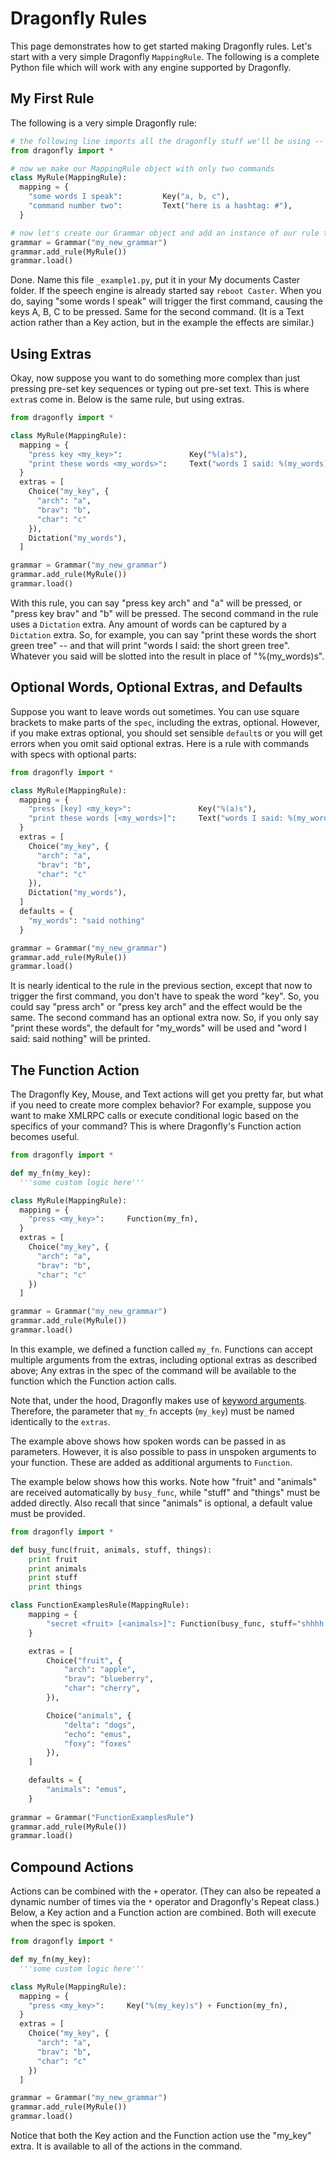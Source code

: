 # Dragonfly Rules

This page demonstrates how to get started making Dragonfly rules. Let's start with a very simple Dragonfly `MappingRule`. The following is a complete Python file which will work with any engine supported by Dragonfly.

## My First Rule

The following is a very simple Dragonfly rule:

```python
# the following line imports all the dragonfly stuff we'll be using -- obviously you must have Dragonfly installed
from dragonfly import *

# now we make our MappingRule object with only two commands
class MyRule(MappingRule):
  mapping = {
    "some words I speak":         Key("a, b, c"),
    "command number two":         Text("here is a hashtag: #"),
  }

# now let's create our Grammar object and add an instance of our rule to it:
grammar = Grammar("my_new_grammar")
grammar.add_rule(MyRule())
grammar.load()
```

Done. Name this file `_example1.py`, put it in your My documents Caster folder. If the speech engine is already started  say `reboot Caster`. When you do, saying "some words I speak" will trigger the first command, causing the keys A, B, C to be pressed. Same for the second command. (It is a Text action rather than a Key action, but in the example the effects are similar.)

## Using Extras

Okay, now suppose you want to do something more complex than just pressing pre-set key sequences or typing out pre-set text. This is where `extra`s come in. Below is the same rule, but using extras.

```python
from dragonfly import *

class MyRule(MappingRule):
  mapping = {
    "press key <my_key>":               Key("%(a)s"),
    "print these words <my_words>":     Text("words I said: %(my_words)s"),
  }
  extras = [
    Choice("my_key", {
      "arch": "a",
      "brav": "b",
      "char": "c"
    }),
    Dictation("my_words"),
  ]

grammar = Grammar("my_new_grammar")
grammar.add_rule(MyRule())
grammar.load()
```

With this rule, you can say "press key arch" and "a" will be pressed, or "press key brav" and "b" will be pressed. The second command in the rule uses a `Dictation` extra. Any amount of words can be captured by a `Dictation` extra. So, for example, you can say "print these words the short green tree" -- and that will print "words I said: the short green tree". Whatever you said will be slotted into the result in place of "%(my_words)s".

## Optional Words, Optional Extras, and Defaults

Suppose you want to leave words out sometimes. You can use square brackets to make parts of the `spec`, including the extras, optional. However, if you make extras optional, you should set sensible `default`s or you will get errors when you omit said optional extras. Here is a rule with commands with specs with optional parts:

```python
from dragonfly import *

class MyRule(MappingRule):
  mapping = {
    "press [key] <my_key>":               Key("%(a)s"),
    "print these words [<my_words>]":     Text("words I said: %(my_words)s"),
  }
  extras = [
    Choice("my_key", {
      "arch": "a",
      "brav": "b",
      "char": "c"
    }),
    Dictation("my_words"),
  ]
  defaults = {
    "my_words": "said nothing"
  }

grammar = Grammar("my_new_grammar")
grammar.add_rule(MyRule())
grammar.load()
```

It is nearly identical to the rule in the previous section, except that now to trigger the first command, you don't have to speak the word "key". So, you could say "press arch" or "press key arch" and the effect would be the same. The second command has an optional extra now. So, if you only say "print these words", the default for "my_words" will be used and "word I said: said nothing" will be printed.

## The Function Action

The Dragonfly Key, Mouse, and Text actions will get you pretty far, but what if you need to create more complex behavior? For example, suppose you want to make XMLRPC calls or execute conditional logic based on the specifics of your command? This is where Dragonfly's Function action becomes useful.

```python
from dragonfly import *

def my_fn(my_key):
  '''some custom logic here'''

class MyRule(MappingRule):
  mapping = {
    "press <my_key>":     Function(my_fn),
  }
  extras = [
    Choice("my_key", {
      "arch": "a",
      "brav": "b",
      "char": "c"
    })
  ]

grammar = Grammar("my_new_grammar")
grammar.add_rule(MyRule())
grammar.load()
```

In this example, we defined a function called `my_fn`. Functions can accept multiple arguments from the extras, including optional extras as described above; Any extras in the spec of the command will be available to the function which the Function action calls.

Note that, under the hood, Dragonfly makes use of [keyword arguments](https://www.treyhunner.com/2018/04/keyword-arguments-in-python/). Therefore, the parameter that `my_fn` accepts (`my_key`) must be named identically to the `extras`.

The example above shows how spoken words can be passed in as parameters. However, it is also possible to pass in unspoken arguments to your function. These are added as additional arguments to `Function`.

The example below shows how this works. Note how "fruit" and "animals" are received automatically by `busy_func`, 
while "stuff" and "things" must be added directly. Also recall that since "animals" is optional, a default value must be provided.


```python
from dragonfly import *

def busy_func(fruit, animals, stuff, things):
    print fruit
    print animals
    print stuff
    print things

class FunctionExamplesRule(MappingRule):
    mapping = {
        "secret <fruit> [<animals>]": Function(busy_func, stuff="shhhh...", things="more"),
    }

    extras = [
        Choice("fruit", {
            "arch": "apple",
            "brav": "blueberry",
            "char": "cherry",
        }),

        Choice("animals", {
            "delta": "dogs",
            "echo": "emus",
            "foxy": "foxes"
        }),
    ]

    defaults = {
        "animals": "emus",
    }
    
grammar = Grammar("FunctionExamplesRule")
grammar.add_rule(MyRule())
grammar.load()
```

 

## Compound Actions

Actions can be combined with the `+` operator. (They can also be repeated a dynamic number of times via the `*` operator and Dragonfly's Repeat class.) Below, a Key action and a Function action are combined. Both will execute when the spec is spoken.

```python
from dragonfly import *

def my_fn(my_key):
  '''some custom logic here'''

class MyRule(MappingRule):
  mapping = {
    "press <my_key>":     Key("%(my_key)s") + Function(my_fn),
  }
  extras = [
    Choice("my_key", {
      "arch": "a",
      "brav": "b",
      "char": "c"
    })
  ]

grammar = Grammar("my_new_grammar")
grammar.add_rule(MyRule())
grammar.load()
```

Notice that both the Key action and the Function action use the "my_key" extra. It is available to all of the actions in the command.
